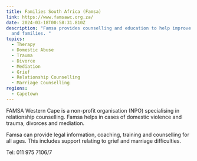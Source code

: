 ```yaml
---
title: Families South Africa (Famsa)
link: https://www.famsawc.org.za/
date: 2024-03-18T00:58:31.810Z
description: "Famsa provides counselling and education to help improve marriages
  and families. "
topics:
  - Therapy
  - Domestic Abuse
  - Trauma
  - Divorce
  - Mediation
  - Grief
  - Relationship Counselling
  - Marriage Counselling
regions:
  - Capetown
---
```

FAMSA Western Cape is a non-profit organisation (NPO) specialising in relationship counselling. Famsa helps in cases of domestic violence and trauma, divorces and mediation. 

Famsa can provide legal information, coaching, training and counselling for all ages. This includes support relating to grief and marriage difficulties. 

Tel: 011 975 7106/7
